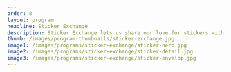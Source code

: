 ```yaml
---
order: 8
layout: program
headline: Sticker Exchange
description: Sticker Exchange lets us share our love for stickers with our IBM family, in addition to being a great way to spread our IBM Studio culture to the world.
thumb: /images/program-thumbnails/sticker-exchange.jpg
image1: /images/programs/sticker-exchange/sticker-hero.jpg
image2: /images/programs/sticker-exchange/sticker-detail.jpg
image3: /images/programs/sticker-exchange/sticker-envelop.jpg
---
```

